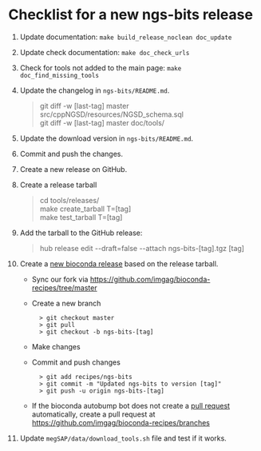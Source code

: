 # Checklist for a new ngs-bits release

1. Update documentation: `make build_release_noclean doc_update`
1. Update check documentation: `make doc_check_urls`
1. Check for tools not added to the main page: `make doc_find_missing_tools`
1. Update the changelog in `ngs-bits/README.md`.

	> git diff -w [last-tag] master src/cppNGSD/resources/NGSD_schema.sql  
	> git diff -w [last-tag] master doc/tools/
 

1. Update the download version in `ngs-bits/README.md`.
1. Commit and push the changes.
1. Create a new release on GitHub.
1. Create a release tarball

	> cd tools/releases/  
	> make create\_tarball T=[tag]  
	> make test\_tarball T=[tag] 

1. Add the tarball to the GitHub release:

	> hub release edit --draft=false --attach ngs-bits-[tag].tgz [tag]

1. Create a [new bioconda release](https://bioconda.github.io/contributor/workflow.html#create-a-pull-request) based on the release tarball.
	* Sync our fork via <https://github.com/imgag/bioconda-recipes/tree/master>
	* Create a new branch
			
			> git checkout master
			> git pull
			> git checkout -b ngs-bits-[tag]
	* Make changes
	* Commit and push changes
			
			> git add recipes/ngs-bits
			> git commit -m "Updated ngs-bits to version [tag]"
			> git push -u origin ngs-bits-[tag]
	* If the bioconda autobump bot does not create a [pull request](https://github.com/bioconda/bioconda-recipes/pulls?q=is%3Apr+ngs-bits) automatically, create a pull request at <https://github.com/imgag/bioconda-recipes/branches>
1. Update `megSAP/data/download_tools.sh` file and test if it works.
